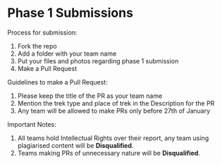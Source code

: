 # Phase 1 Submissions

Process for submission:
  1. Fork the repo
  2. Add a folder with your team name
  3. Put your files and photos regarding phase 1 submission 
  4. Make a Pull Request

Guidelines to make a Pull Request:
  1. Please keep the title of the PR as your team name
  2. Mention the trek type and place of trek in the Description for the PR
  3. Any team will be allowed to make PRs only before 27th of January  

Important Notes:
  1. All teams hold Intellectual Rights over their report, any team using plagiarised content will be <b>Disqualified</b>.
  2. Teams making PRs of unnecessary nature will be <b>Disqualified</b>.
